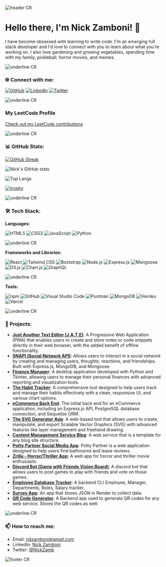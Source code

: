 ![header CR](https://capsule-render.vercel.app/api?type=waving&color=gradient&customColorList=14&height=170&section=header&reversal=true&text=Nick%20Zamboni&fontAlignY=33&animation=fadeIn)

# Hello there, I'm Nick Zamboni! 👋
I have become obsessed with learning to write code. I'm an emerging full stack developer and I'd love to connect with you to learn about what you're working on. 
I also love gardening and growing vegetables, spending time with my family, pickleball, horror movies, and memes. 

![underline CR](https://capsule-render.vercel.app/api?type=rect&color=gradient&customColorList=14&height=1&reversal=true)

### 🌐 Connect with me:

[![GitHub](https://img.shields.io/badge/GitHub-ndzamboni-181717?style=for-the-badge&logo=github)](https://github.com/ndzamboni)
[![LinkedIn](https://img.shields.io/badge/LinkedIn-Nick%20Zamboni-blue?style=for-the-badge&logo=linkedin)](https://www.linkedin.com/in/nick-zamboni-44664b10b/)
[![Twitter](https://img.shields.io/badge/Twitter-@NickZamb-1DA1F2?style=for-the-badge&logo=twitter)](https://twitter.com/NickZamb)

![underline CR](https://capsule-render.vercel.app/api?type=rect&color=gradient&customColorList=14&height=1&reversal=true)

### My LeetCode Profile
[Check out my LeetCode contributions](https://leetcode.com/u/Zambonator/)

![underline CR](https://capsule-render.vercel.app/api?type=rect&color=gradient&customColorList=14&height=1&reversal=true)

### 📊 GitHub Stats:

[![GitHub Streak](https://github-readme-streak-stats.herokuapp.com/?user=ndzamboni&theme=shades-of-purple&card_width=500px)](https://git.io/streak-stats)

![Nick's GitHub stats](https://github-readme-stats.vercel.app/api?username=ndzamboni&show_icons=true&theme=shades-of-purple&card_width=500px)

![Top Langs](https://github-readme-stats.vercel.app/api/top-langs/?username=ndzamboni&layout=compact&theme=shades-of-purple&card_width=500px) 

[![trophy](https://github-profile-trophy.vercel.app/?username=ndzamboni&theme=tokyonight&column=4)](https://github.com/ryo-ma/github-profile-trophy)

![underline CR](https://capsule-render.vercel.app/api?type=rect&color=gradient&customColorList=14&height=1&reversal=true)

### 🛠 Tech Stack:

**Languages:**

![HTML5](https://img.shields.io/badge/HTML5-E34F26?style=for-the-badge&logo=html5&logoColor=white)
![CSS3](https://img.shields.io/badge/CSS3-1572B6?style=for-the-badge&logo=css3&logoColor=white)
![JavaScript](https://img.shields.io/badge/JavaScript-F7DF1E?style=for-the-badge&logo=javascript&logoColor=black)
![Python](https://img.shields.io/badge/Python-3776AB?style=for-the-badge&logo=python&logoColor=white)

![underline CR](https://capsule-render.vercel.app/api?type=rect&color=gradient&customColorList=14&height=1&reversal=true)

**Frameworks and Libraries:**

![React](https://img.shields.io/badge/React-61DAFB?style=for-the-badge&logo=react&logoColor=black)
![Tailwind CSS](https://img.shields.io/badge/Tailwind_CSS-38B2AC?style=for-the-badge&logo=tailwind-css&logoColor=white)
![Bootstrap](https://img.shields.io/badge/Bootstrap-563D7C?style=for-the-badge&logo=bootstrap&logoColor=white)
![Node.js](https://img.shields.io/badge/Node.js-339933?style=for-the-badge&logo=nodedotjs&logoColor=white)
![Express.js](https://img.shields.io/badge/Express.js-000000?style=for-the-badge&logo=express&logoColor=white)
![Mongoose](https://img.shields.io/badge/Mongoose-880000?style=for-the-badge&logo=mongoose&logoColor=white)
![D3.js](https://img.shields.io/badge/D3.js-F9A03C?style=for-the-badge&logo=d3.js&logoColor=black)
![Chart.js](https://img.shields.io/badge/Chart.js-F5788D?style=for-the-badge&logo=chart.js&logoColor=white)
![GraphQL](https://img.shields.io/badge/GraphQL-F5788D?style=for-the-badge&logo=chart.js&logoColor=white)


![underline CR](https://capsule-render.vercel.app/api?type=rect&color=gradient&customColorList=14&height=1&reversal=true)

**Tools:**

![npm](https://img.shields.io/badge/npm-CB3837?style=for-the-badge&logo=npm&logoColor=white)
![GitHub](https://img.shields.io/badge/GitHub-181717?style=for-the-badge&logo=github&logoColor=white)
![Visual Studio Code](https://img.shields.io/badge/VS_Code-007ACC?style=for-the-badge&logo=visual-studio-code&logoColor=white)
![Postman](https://img.shields.io/badge/Postman-FF6C37?style=for-the-badge&logo=postman&logoColor=white)
![MongoDB](https://img.shields.io/badge/MongoDB-4EA94B?style=for-the-badge&logo=mongodb&logoColor=white)
![Heroku](https://img.shields.io/badge/Heroku-430098?style=for-the-badge&logo=heroku&logoColor=white)
![Vercel](https://img.shields.io/badge/Vercel-000000?style=for-the-badge&logo=vercel&logoColor=white)

![underline CR](https://capsule-render.vercel.app/api?type=rect&color=gradient&customColorList=14&height=1&reversal=true)

### 💼 Projects:

- **[Just Another Text Editor (J.A.T.E)](https://github.com/ndzamboni/text-editor)**: A Progressive Web Application (PWA) that enables users to create and store notes or code snippets directly in their web browser, with the added benefit of offline functionality.
- **[SNAPI (Social Network API)](https://github.com/ndzamboni/SNAPI)**: Allows users to interact in a social network by creating and managing users, thoughts, reactions, and friendships. Built with Express.js, MongoDB, and Mongoose.
- **[Finance Manager](https://github.com/ndzamboni/finance-manager)**: A desktop application developed with Python and Tkinter, allowing users to manage their personal finances with advanced reporting and visualization tools.
- **[The Habit Tracker](https://github.com/ndzamboni/the-habit-tracker)**: A comprehensive tool designed to help users track and manage their habits effectively with a clean, responsive UI, and various chart options.
- **[eCommerce Back End](https://github.com/ndzamboni/eCommerce)**: The initial back end for an eCommerce application, including an Express.js API, PostgreSQL database connection, and Sequelize ORM.
- **[The SVG Generator App](https://github.com/ndzamboni/the-SVG-app)**: A web-based tool that allows users to create, manipulate, and export Scalable Vector Graphics (SVG) with advanced features like layer management and freehand drawing.
- **[Content Management Service Blog](https://github.com/ndzamboni/Content_Management_System.git)**: A web service that is a template for any blog site structure.
- **[Potty Partner Social Media App](https://github.com/ndzamboni/Potty_Partner)**: Potty Partner is a web application designed to help users find bathrooms and leave reviews.
- **[Zrilla - Horror/Thriller App](https://github.com/ndzamboni/zrilla-project1)**: A web app for horror and thriller movie enthusiasts.
- **[Discord Bot (Game with Friends Vision Board)](https://github.com/ndzamboni/bone-zone-vision-board.git)**: A discord bot that allows users to post games to play with friends and vote on those games.
- **[Employee Database Tracker](https://github.com/ndzamboni/employeeTracker.git)**: A backend CLI Employee, Manager, Departments, Roles, Salary tracker.
- **[Survey App](https://github.com/ndzamboni/qr-survey-app.git)**: An app that stores JSON in Render to collect data.
- **[QR Code Generator](https://github.com/ndzamboni/qr-code-generator.git)**: A Backend app used to generate QR codes for any web service. Stores the QR codes as well. 

![underline CR](https://capsule-render.vercel.app/api?type=rect&color=gradient&customColorList=14&height=1&reversal=true)

### 📫 How to reach me:

- Email: ndzamboni@gmail.com
- LinkedIn: [Nick Zamboni](https://www.linkedin.com/in/nick-zamboni-44664b10b/)
- Twitter: [@NickZamb](https://twitter.com/NickZamb)

![footer CR](https://capsule-render.vercel.app/api?type=waving&color=gradient&customColorList=14&height=80&section=footer)
